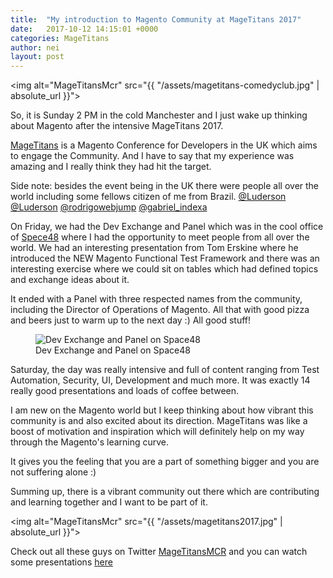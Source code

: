 ```yaml
---
title:  "My introduction to Magento Community at MageTitans 2017"
date:   2017-10-12 14:15:01 +0000
categories: MageTitans
author: nei
layout: post
---
```


<img alt="MageTitansMcr" src="{{ "/assets/magetitans-comedyclub.jpg" | absolute_url }}">

So, it is Sunday 2 PM in the cold Manchester and I just wake up thinking about Magento after the intensive MageTitans 2017.

[MageTitans](http://uk.magetitans.com/) is a Magento Conference for Developers in the UK which aims to engage the Community. And I have to say that my experience was amazing and I really think they had hit the target.

Side note: besides the event being in the UK there were people all over the world including some fellows citizen of me from Brazil. [@Luderson](https://twitter.com/Luderson) [@Luderson](https://twitter.com/Luderson) [@rodrigowebjump](https://twitter.com/rodrigowebjump) [@gabriel_indexa](https://twitter.com/gabriel_indexa)

On Friday, we had the Dev Exchange and Panel which was in the cool office of [Spece48](https://www.space48.com/) where I had the opportunity to meet people from all over the world. We had an interesting presentation from Tom Erskine where he introduced the NEW Magento Functional Test Framework and there was an interesting exercise where we could sit on tables which had defined topics and exchange ideas about it. 

It ended with a Panel with three respected names from the community, including the Director of Operations of Magento. All that with good pizza and beers just to warm up to the next day :) All good stuff!

<figure>
    <img alt="Dev Exchange and Panel on Space48" src="{{ "/assets/magetitans-space48.jpg" | absolute_url }}">
    <figcaption>Dev Exchange and Panel on Space48</figcaption>
</figure>

Saturday, the day was really intensive and full of content ranging from Test Automation, Security, UI, Development and much more. It was exactly 14 really good presentations and loads of coffee between.

I am new on the Magento world but I keep thinking about how vibrant this community is and also excited about its direction. MageTitans was like a boost of motivation and inspiration which will definitely help on my way through the Magento's learning curve.

It gives you the feeling that you are a part of something bigger and you are not suffering alone :)

Summing up, there is a vibrant community out there which are contributing and learning together and I want to be part of it.

<img alt="MageTitansMcr" src="{{ "/assets/magetitans2017.jpg" | absolute_url }}">

Check out all these guys on Twitter [MageTitansMCR](https://twitter.com/hashtag/MageTitansMCR) and you can watch some presentations [here](https://www.pscp.tv/MageTitans/1YqxoaBVZeEGv#)
